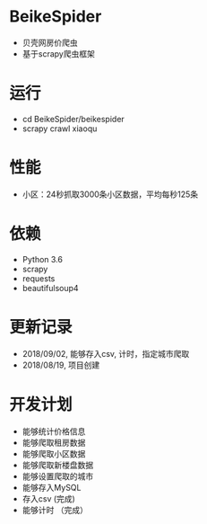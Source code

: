 # BeikeSpider
- 贝壳网房价爬虫
- 基于scrapy爬虫框架

# 运行
- cd BeikeSpider/beikespider
- scrapy crawl xiaoqu

# 性能
- 小区：24秒抓取3000条小区数据，平均每秒125条

# 依赖
- Python 3.6
- scrapy
- requests
- beautifulsoup4

# 更新记录
- 2018/09/02, 能够存入csv, 计时，指定城市爬取
- 2018/08/19, 项目创建

# 开发计划
- 能够统计价格信息
- 能够爬取租房数据
- 能够爬取小区数据
- 能够爬取新楼盘数据
- 能够设置爬取的城市
- 能够存入MySQL
- 存入csv (完成)
- 能够计时 （完成）

